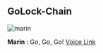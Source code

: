 ## GoLock-Chain

![marin](https://thumbs.gfycat.com/PoorFearlessDragon-size_restricted.gif) 

**Marin** : Go, Go, Go!
[Voice Link](https://youtu.be/ZYTPgW5PJFU?t=11s)
